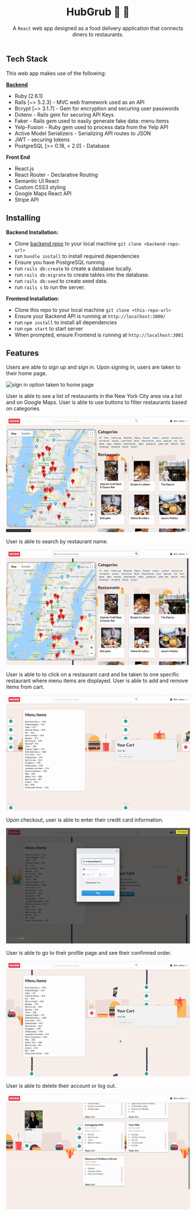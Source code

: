 <h1 align="center">HubGrub 🌯 🍱</h1>

<div align="center">
  A <code>React</code> web app designed as a food delivery application that connects diners to restaurants. 
</div>

<br />

## Tech Stack
This web app makes use of the following:

[**Backend**](https://github.com/bigfishh/hubgrub-api)
- Ruby [2.6.1]
- Rails [~> 5.2.3] - MVC web framework used as an API
- Bcrypt [~> 3.1.7] - Gem for encryption and securing user passwords
- Dotenv - Rails gem for securing API Keys
- Faker - Rails gem used to easily generate fake data: menu items
- Yelp-Fusion - Ruby gem used to process data from the Yelp API
- Active Model Serializers - Serializing API routes to JSON
- JWT - securing tokens
- PostgreSQL [>= 0.18, < 2.0] - Database

**Front End** 
- React.js
- React Router - Declarative Routing
- Semantic UI React 
- Custom CSS3 styling 
- Google Maps React API
- Stripe API

## Installing

**Backend Installation:**

- Clone [backend repo](https://github.com/bigfishh/hubgrub-api) to your local machine `git clone <backend-repo-url>`
- run `bundle install` to install required dependencies
- Ensure you have PostgreSQL running
- run `rails db:create` to create a database locally.
- run `rails db:migrate` to create tables into the database.
- run `rails db:seed` to create seed data.
- run `rails s` to run the server. 

**Frontend Installation:**

- Clone this repo to your local machine `git clone <this-repo-url>`
- Ensure your Backend API is running at `http://localhost:3000/`
- run `npm install` to install all dependencies
- run `npm start` to start server
- When prompted, ensure Frontend is running at `http://localhost:3001`

## Features

Users are able to sign up and sign in. Upon signing in, users are taken to their home page.

<img src="./readme-gifs/signin-signup.gif"
     alt="sign in option taken to home page"
     style="max-width: 100%" />

User is able to see a list of restaurants in the New York City area via a list and on Google Maps. User is able to use buttons to filter restaurants based on categories. 

<img src="./readme-gifs/filterbycategory.gif"
     alt="filter by category"
     style="max-width: 100%" />

User is able to search by restaurant name.

<img src="./readme-gifs/searchbyrestaurantname.gif"
     alt="search bar"
     style="max-width: 100%" />

User is able to to click on a restaurant card and be taken to one specific restaurant where menu items are displayed. User is able to add and remove items from cart. 

<img src="./readme-gifs/menu-item.gif"
     alt="User is able to to click on a restaurant card and be taken to one specific restaurant where menu items are displayed"
     style="max-width: 100%" />

Upon checkout, user is able to enter their credit card information.

<img src="./readme-gifs/pay.gif"
     alt="User is able to add and remove items from cart. Upon checkout, user is able to enter their credit card information"
     style="max-height: 100%" />

User is able to go to their profile page and see their confirmed order. 

<img src="./readme-gifs/confirm.gif"
     alt="User is able to go to their profile page and see their confirmed order"
     style="max-height: 100%" />

User is able to delete their account or log out. 

<img src="./readme-gifs/delete-logout.gif"
     alt="User is able to delete their account"
     style="max-height: 100%" />
